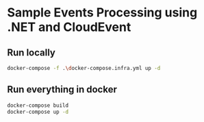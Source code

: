 # Sample Events Processing using .NET and CloudEvent


## Run locally
```bash
docker-compose -f .\docker-compose.infra.yml up -d   
```

## Run everything in docker
```bash
docker-compose build
docker-compose up -d   
```